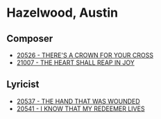 # Hazelwood, Austin

## Composer

- [20526 - THERE'S A CROWN FOR YOUR CROSS](/hymns/20526.md)
- [21007 - THE HEART SHALL REAP IN JOY](/hymns/21007.md)

## Lyricist

- [20537 - THE HAND THAT WAS WOUNDED](/hymns/20537.md)
- [20541 - I KNOW THAT MY REDEEMER LIVES](/hymns/20541.md)

